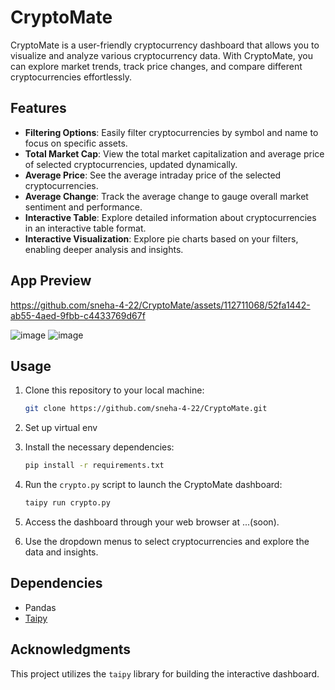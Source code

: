 # CryptoMate

CryptoMate is a user-friendly cryptocurrency dashboard that allows you to visualize and analyze various cryptocurrency data. With CryptoMate, you can explore market trends, track price changes, and compare different cryptocurrencies effortlessly.

## Features

- **Filtering Options**: Easily filter cryptocurrencies by symbol and name to focus on specific assets.
- **Total Market Cap**: View the total market capitalization and average price of selected cryptocurrencies, updated dynamically.
- **Average Price**: See the average intraday price of the selected cryptocurrencies.
- **Average Change**: Track the average  change to gauge overall market sentiment and performance.
- **Interactive Table**: Explore detailed information about cryptocurrencies in an interactive table format.
- **Interactive Visualization**: Explore pie charts based on your filters, enabling deeper analysis and insights.
## App Preview

https://github.com/sneha-4-22/CryptoMate/assets/112711068/52fa1442-ab55-4aed-9fbb-c4433769d67f

![image](https://github.com/sneha-4-22/CryptoMate/assets/112711068/10345c77-5039-4d13-93ea-1d9ea07e505b)
![image](https://github.com/sneha-4-22/CryptoMate/assets/112711068/8e998647-8b0a-45c4-ab9b-91e019ba875f)

## Usage

1. Clone this repository to your local machine:

    ```bash
    git clone https://github.com/sneha-4-22/CryptoMate.git
    ```
2. Set up virtual env 
3. Install the necessary dependencies:

    ```bash
    pip install -r requirements.txt
    ```

4. Run the `crypto.py` script to launch the CryptoMate dashboard:

    ```bash
    taipy run crypto.py
    ```

5. Access the dashboard through your web browser at ...(soon).

6. Use the dropdown menus to select cryptocurrencies and explore the data and insights.

## Dependencies

-  Pandas
-  [Taipy](https://www.taipy.io/)

## Acknowledgments

This project utilizes the `taipy` library for building the interactive dashboard.


